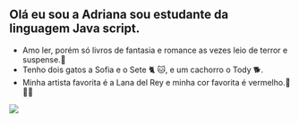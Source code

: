 ## Olá eu sou a Adriana sou estudante da linguagem  Java script.
- Amo ler, porém só livros de fantasia e romance as vezes leio de terror e suspense.📖
- Tenho dois gatos a Sofia e o Sete 🐈 🐱, e um cachorro o Tody 🐕.
- Minha artista favorita é a Lana del Rey e minha cor favorita é vermelho.💋💋💋



![](https://tenor.com/bNAxm.gif)

